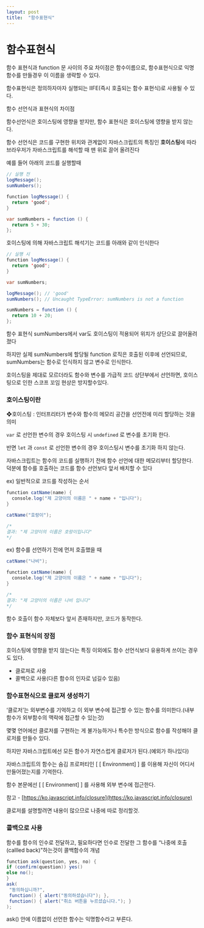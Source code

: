 ```yaml
---
layout: post
title:  "함수표현식"
---
```


# 함수표현식

함수 표현식과 function 문 사이의 주요 차이점은 함수이름으로, 함수표현식으로 익명함수를 만들경우 이 이름을 생략할 수 있다.

함수표현식은 정의하자마자 실행되는 IIFE(즉시 호출되는 함수 표현식)로 사용될 수 있다.

함수 선언식과 표현식의 차이점

함수선언식은 호이스팅에 영향을 받지만, 함수 표현식은 호이스팅에 영향을 받지 않는다.

함수 선언식은 코드를 구현한 위치와 관계없이 자바스크립트의 특징인 **호이스팅**에 따라 브라우저가 자바스크립트를 해석할 때 맨 위로 끌어 올려진다

예를 들어 아래의 코드를 실행할때

```java
// 실행 전
logMessage();
sumNumbers();

function logMessage() {
  return 'good';
}

var sumNumbers = function () {
  return 5 + 30;
};
```

호이스팅에 의해 자바스크립트 해석기는 코드를 아래와 같이 인식한다

```java
// 실행 시
function logMessage() {
  return 'good';
}

var sumNumbers;

logMessage(); // 'good'
sumNumbers(); // Uncaught TypeError: sumNumbers is not a function

sumNumbers = function () {
  return 10 + 20;
};
```

함수 표현식 sumNumbers에서 var도 호이스팅이 적용되어 위치가 상단으로 끌어올려졌다

하지만 실제 sumNumbers에 할당될 function 로직은 호출된 이후에 선언되므로, sumNumbers는 함수로 인식하지 않고 변수로 인식한다.

호이스팅을 제대로 모르더라도 함수와 변수를 가급적 코드 상단부에서 선언하면, 호이스팅으로 인한 스코프 꼬임 현상은 방지할수있다.

### 호이스팅이란

❖호이스팅 : 인터프리터가 변수와 함수의 메모리 공간을 선언전에 미리 할당하는 것을 의미

`var` 로 선언한 변수의 경우 호이스팅 시 `undefined` 로 변수를 초기화 한다.

반면 `let` 과 `const` 로 선언한 변수의 경우 호이스팅시 변수를 초기화 하지 않는다. 

자바스크립트는 함수의 코드를 실행하기 전에 함수 선언에 대한 메모리부터 할당한다. 덕분에 함수를 호출하는 코드를 함수 선언보다 앞서 배치할 수 있다

ex) 일반적으로 코드를 작성하는 순서

```java
function catName(name) {
  console.log("제 고양이의 이름은 " + name + "입니다");
}

catName("호랑이");

/*
결과: "제 고양이의 이름은 호랑이입니다"
*/
```

ex) 함수를 선언하기 전에 먼저 호출했을 때

```java
catName("나비");

function catName(name) {
  console.log("제 고양이의 이름은 " + name + "입니다");
}

/*
결과: "제 고양이의 이름은 나비 입니다"
*/
```

함수 호출이 함수 자체보다 앞서 존재하지만, 코드가 동작한다. 

### 함수 표현식의 장점

호이스팅에 영향을 받지 않는다는 특징 이외에도 함수 선언식보다 유용하게 쓰이는 경우도 있다.

- 클로져로 사용
- 콜백으로 사용(다른 함수의 인자로 넘길수 있음)

### 함수표현식으로 클로져 생성하기

‘클로저’는 외부변수를 기억하고 이 외부 변수에 접근할 수 있는 함수를 의미한다.(내부함수가 외부함수의 맥락에 접근할 수 있는것)

몇몇 언어에선 클로저를 구현하는 게 불가능하거나 특수한 방식으로 함수를 작성해야 클로저를 만들수 있다.

하지만 자바스크립트에선 모든 함수가 자연스럽게 클로저가 된다.(예외가 하나있다)

자바스크립트의 함수는 숨김 프로퍼티인 [ [ Environment] ] 를 이용해 자신이 어디서 만들어졌는지를 기억한다.

함수 본문에선 [ [ Environment] ] 를 사용해 외부 변수에 접근한다.

참고 - [https://ko.javascript.info/closure](https://ko.javascript.info/closure)

클로저를 설명할려면 내용이 많으므로 나중에 따로 정리할것.

### 콜백으로 사용

함수를 함수의 인수로 전달하고, 필요하다면 인수로 전달한 그 함수를 “나중에 호출(callled back)"하는것이 콜백함수의 개념

```java
function ask(question, yes, no) {
if (confirm(question)) yes()
else no();
}
ask(
 "동의하십니까?",
 function() { alert("동의하셨습니다"); },
 function() { alert("취소 버튼을 누르셨습니다."); }
);
```

ask() 안에 이름없이 선언한 함수는 익명함수라고 부른다.


